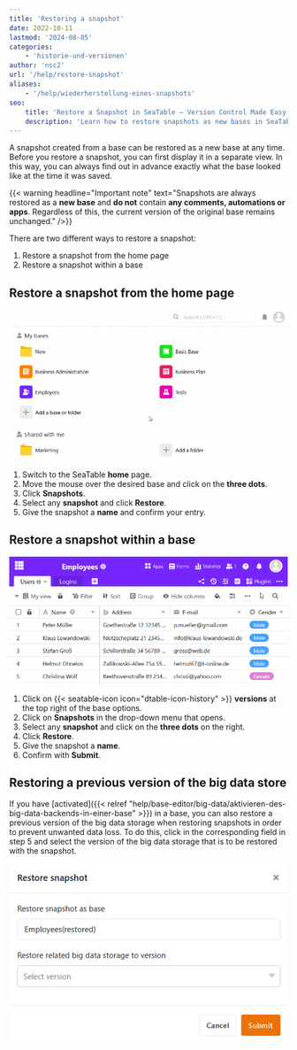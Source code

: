 ```yaml
---
title: 'Restoring a snapshot'
date: 2022-10-11
lastmod: '2024-08-05'
categories:
    - 'historie-und-versionen'
author: 'nsc2'
url: '/help/restore-snapshot'
aliases:
    - '/help/wiederherstellung-eines-snapshots'
seo:
    title: 'Restore a Snapshot in SeaTable – Version Control Made Easy'
    description: 'Learn how to restore snapshots as new bases in SeaTable, understand version history, and use backups to recover previous data in a few steps.'
---
```


A snapshot created from a base can be restored as a new base at any time. Before you restore a snapshot, you can first display it in a separate view. In this way, you can always find out in advance exactly what the base looked like at the time it was saved.

{{< warning  headline="Important note"  text="Snapshots are always restored as a **new base** and **do not** contain **any comments, automations or apps**. Regardless of this, the current version of the original base remains unchanged." />}}

There are two different ways to restore a snapshot:

1. Restore a snapshot from the home page
2. Restore a snapshot within a base

## Restore a snapshot from the home page

![Restore snapshot on the start page](images/Restore-snapshot-on-homepage.gif)

1. Switch to the SeaTable **home** page.
2. Move the mouse over the desired base and click on the **three dots**.
3. Click **Snapshots**.
4. Select any **snapshot** and click **Restore**.
5. Give the snapshot a **name** and confirm your entry.

## Restore a snapshot within a base

![Restore snapshot in the base](images/Restore-snapshot-within-a-base.gif)

1. Click on {{< seatable-icon icon="dtable-icon-history" >}} **versions** at the top right of the base options.
2. Click on **Snapshots** in the drop-down menu that opens.
3. Select any **snapshot** and click on the **three dots** on the right.
4. Click **Restore**.
5. Give the snapshot a **name**.
6. Confirm with **Submit**.

## Restoring a previous version of the big data store

If you have [activated]({{< relref "help/base-editor/big-data/aktivieren-des-big-data-backends-in-einer-base" >}}) in a base, you can also restore a previous version of the big data storage when restoring snapshots in order to prevent unwanted data loss. To do this, click in the corresponding field in step 5 and select the version of the big data storage that is to be restored with the snapshot.

![Restoring a previous version of big data storage when restoring snapshots](images/Wiederherstellung-einer-vorherigen-Version-des-Big-Data-Speichers-bei-der-Wiederherstellung-von-Snapshots.png)
